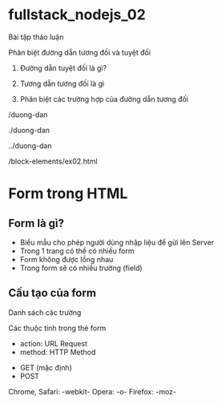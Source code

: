 # fullstack_nodejs_02

Bài tập thảo luận

Phân biệt đường dẫn tương đối và tuyệt đối

1. Đường dẫn tuyệt đối là gì?

2. Tương dẫn tương đối là gì

3. Phân biệt các trường hợp của đường dẫn tương đối

/duong-dan

./duong-dan

../duong-dan

/block-elements/ex02.html

# Form trong HTML

## Form là gì?

- Biểu mẫu cho phép người dùng nhập liệu để gửi lên Server
- Trong 1 trang có thể có nhiều form
- Form không được lồng nhau
- Trong form sẽ có nhiều trường (field)

## Cấu tạo của form

<form>
    Danh sách các trường
</form>

Các thuộc tính trong thẻ form

- action: URL Request
- method: HTTP Method
+ GET (mặc định)
+ POST

Chrome, Safari: -webkit-
Opera: -o-
Firefox: -moz-